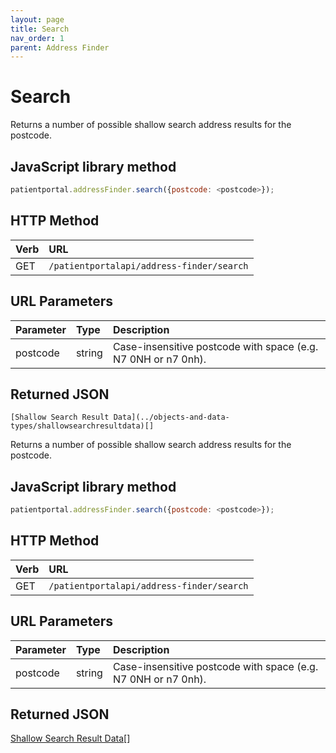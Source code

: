 ```yaml
---
layout: page
title: Search
nav_order: 1
parent: Address Finder
---
```


# Search

Returns a number of possible shallow search address results for the postcode.

## JavaScript library method

```javascript
patientportal.addressFinder.search({postcode: <postcode>});
```

## HTTP Method

| Verb | URL                                               |
|:-----|:--------------------------------------------------|
| GET | `/patientportalapi/address-finder/search` |

## URL Parameters

| Parameter | Type   | Description                                                 |
|:----------|:-------|:------------------------------------------------------------|
| postcode | string | Case-insensitive postcode with space (e.g. N7 0NH or n7 0nh). |

## Returned JSON

```
[Shallow Search Result Data](../objects-and-data-types/shallowsearchresultdata)[]
```

Returns a number of possible shallow search address results for the postcode.

## JavaScript library method

```javascript
patientportal.addressFinder.search({postcode: <postcode>});
```

## HTTP Method

| Verb | URL                                               |
|:-----|:--------------------------------------------------|
| GET | `/patientportalapi/address-finder/search` |

## URL Parameters

| Parameter | Type   | Description                                                 |
|:----------|:-------|:------------------------------------------------------------|
| postcode | string | Case-insensitive postcode with space (e.g. N7 0NH or n7 0nh). |

## Returned JSON

[Shallow Search Result Data](../objects-and-data-types/shallowsearchresultdata)[]
